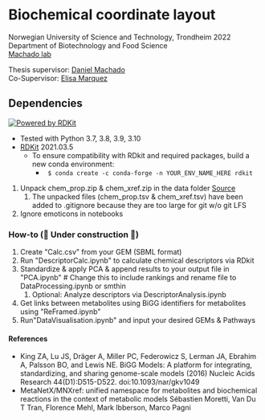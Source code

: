 # Biochemical coordinate layout
Norwegian University of Science and Technology, 
Trondheim 2022\
Department of Biotechnology and Food Science\
[Machado lab](https://www.ntnu.edu/ibt/research/computational-biology/#/view/about) 


Thesis supervisor: [Daniel Machado](https://github.com/cdanielmachado/)\
Co-Supervisor: [Elisa Marquez](https://github.com/emarquezz/)

## Dependencies
[![Powered by RDKit](https://img.shields.io/badge/Powered%20by-RDKit-3838ff.svg?logo=data:image/png;base64,iVBORw0KGgoAAAANSUhEUgAAABAAAAAQBAMAAADt3eJSAAAABGdBTUEAALGPC/xhBQAAACBjSFJNAAB6JgAAgIQAAPoAAACA6AAAdTAAAOpgAAA6mAAAF3CculE8AAAAFVBMVEXc3NwUFP8UPP9kZP+MjP+0tP////9ZXZotAAAAAXRSTlMAQObYZgAAAAFiS0dEBmFmuH0AAAAHdElNRQfmAwsPGi+MyC9RAAAAQElEQVQI12NgQABGQUEBMENISUkRLKBsbGwEEhIyBgJFsICLC0iIUdnExcUZwnANQWfApKCK4doRBsKtQFgKAQC5Ww1JEHSEkAAAACV0RVh0ZGF0ZTpjcmVhdGUAMjAyMi0wMy0xMVQxNToyNjo0NyswMDowMDzr2J4AAAAldEVYdGRhdGU6bW9kaWZ5ADIwMjItMDMtMTFUMTU6MjY6NDcrMDA6MDBNtmAiAAAAAElFTkSuQmCC)](https://www.rdkit.org/)

- Tested with Python 3.7, 3.8, 3.9, 3.10
- [RDKit](https://www.rdkit.org/docs/Install.html) 2021.03.5
  - To ensure compatibility with RDkit and required packages, build a new conda environment:
    - ``` $ conda create -c conda-forge -n YOUR_ENV_NAME_HERE rdkit```




1. Unpack chem_prop.zip & chem_xref.zip in the data folder [Source](https://www.metanetx.org/mnxdoc/mnxref.html)
   1. The unpacked files (chem_prop.tsv & chem_xref.tsv) have been added to 
   .gitignore because they are too large for git w/o git LFS 
2. Ignore emoticons in notebooks


### How-to (🚧 Under construction 🚧)

1. Create "Calc.csv" from your GEM (SBML format)
2. Run "DescriptorCalc.ipynb" to calculate chemical descriptors via RDkit
3. Standardize & apply PCA & append results to your output file in "PCA.ipynb" # Change this to include rankings and rename file to DataProcessing.ipynb or smthin
   1. Optional: Analyze descriptors via DescriptorAnalysis.ipynb
4. Get links between metabolites using BiGG identifiers for metabolites using "ReFramed.ipynb"
5. Run"DataVisualisation.ipynb" and input your desired GEMs & Pathways



#### References


- King ZA, Lu JS, Dräger A, Miller PC, Federowicz S, Lerman JA, Ebrahim A, Palsson BO, and Lewis NE. BiGG Models: A platform for integrating, standardizing, and sharing genome-scale models (2016) Nucleic Acids Research 44(D1):D515-D522. doi:10.1093/nar/gkv1049
- MetaNetX/MNXref: unified namespace for metabolites and biochemical reactions in the context of metabolic models
Sébastien Moretti, Van Du T Tran, Florence Mehl, Mark Ibberson, Marco Pagni



